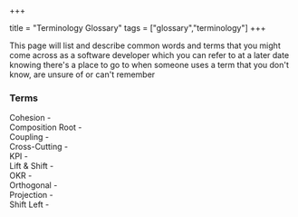 +++

title = "Terminology Glossary"
tags = ["glossary","terminology"]
+++

This page will list and describe common words and terms that you might come across as a software developer which you can refer to at a later date knowing there's a place to go to when someone uses a term that you don't know, are unsure of or can't remember

### Terms

Cohesion -  
Composition Root -   
Coupling -  
Cross-Cutting -  
KPI -  
Lift & Shift -  
OKR -  
Orthogonal -   
Projection -  
Shift Left -  

<!--more-->
